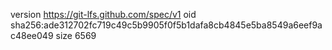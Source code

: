 version https://git-lfs.github.com/spec/v1
oid sha256:ade312702fc719c49c5b9905f0f5b1dafa8cb4845e5ba8549a6eef9ac48ee049
size 6569
